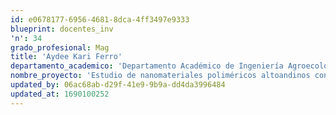 ```yaml
---
id: e0678177-6956-4681-8dca-4ff3497e9333
blueprint: docentes_inv
'n': 34
grado_profesional: Mag
title: 'Aydee Kari Ferro'
departamento_academico: 'Departamento Académico de Ingeniería Agroecológica'
nombre_proyecto: 'Estudio de nanomateriales poliméricos altoandinos con potencial de remoción de fósforo orgánico en aguas contaminadas.'
updated_by: 06ac68ab-d29f-41e9-9b9a-dd4da3996484
updated_at: 1690100252
---
```

